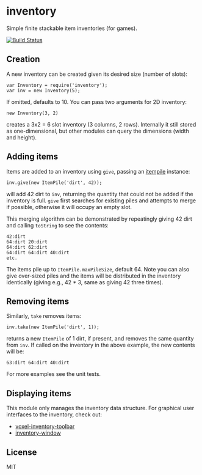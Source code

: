 # inventory

Simple finite stackable item inventories (for games).

[![Build Status](https://travis-ci.org/deathcap/inventory.png)](https://travis-ci.org/deathcap/inventory)

## Creation

A new inventory can be created given its desired size (number of slots):

    var Inventory = require('inventory');
    var inv = new Inventory(5);

If omitted, defaults to 10. You can pass two arguments for 2D inventory:

    new Inventory(3, 2)

creates a 3x2 = 6 slot inventory (3 columns, 2 rows). Internally it still
stored as one-dimensional, but other modules can query the dimensions
(width and height).

## Adding items

Items are added to an inventory using `give`, passing an [itempile](https://github.com/deathcap/itempile) instance:

    inv.give(new ItemPile('dirt', 42));

will add 42 dirt to `inv`, returning the quantity that could not be added if the inventory is full.
`give` first searches for existing piles and attempts to merge if possible, otherwise it will occupy an
empty slot. 

This merging algorithm can be demonstrated by repeatingly giving 42 dirt and calling `toString` to see the contents:

    42:dirt
    64:dirt	20:dirt
    64:dirt	62:dirt
    64:dirt	64:dirt	40:dirt
    etc.

The items pile up to `ItemPile.maxPileSize`, default 64. Note you can also give over-sized piles and the items
will be distributed in the inventory identically (giving e.g., 42 * 3, same as giving 42 three times).

## Removing items

Similarly, `take` removes items:

    inv.take(new ItemPile('dirt', 1));

returns a new `ItemPile` of 1 dirt, if present, and removes the same quantity from `inv`. If called on the
inventory in the above example, the new contents will be:

    63:dirt	64:dirt	40:dirt

For more examples see the unit tests.

## Displaying items

This module only manages the inventory data structure. For graphical user interfaces to the inventory, check out:

* [voxel-inventory-toolbar](https://github.com/deathcap/voxel-inventory-toolbar)
* [inventory-window](https://github.com/deathcap/inventory-window)

## License

MIT

